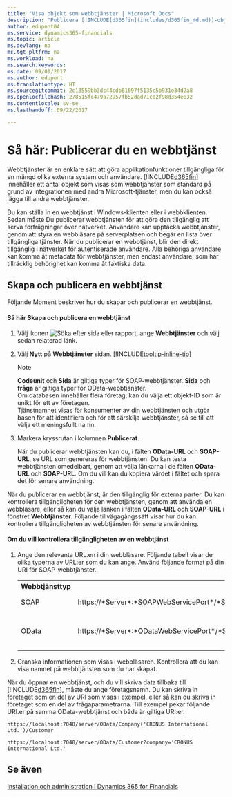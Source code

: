 ```yaml
---
title: "Visa objekt som webbtjänster | Microsoft Docs"
description: "Publicera [!INCLUDE[d365fin](includes/d365fin_md.md)]-objekt som webbtjänster, de är tillgängliga direkt i nätverket."
author: edupont04
ms.service: dynamics365-financials
ms.topic: article
ms.devlang: na
ms.tgt_pltfrm: na
ms.workload: na
ms.search.keywords: 
ms.date: 09/01/2017
ms.author: edupont
ms.translationtype: HT
ms.sourcegitcommit: 2c13559bb3dc44cdb61697f5135c5b931e34d2a8
ms.openlocfilehash: 278515fc479a72957fb52dad71ce2f98d354ee32
ms.contentlocale: sv-se
ms.lasthandoff: 09/22/2017

---
```

# <a name="how-to-publish-a-web-service"></a>Så här: Publicerar du en webbtjänst
Webbtjänster är en enklare sätt att göra applikationfunktioner tillgängliga för en mängd olika externa system och användare. [!INCLUDE[d365fin](includes/d365fin_md.md)] innehåller ett antal objekt som visas som webbtjänster som standard på grund av integrationen med andra Microsoft-tjänster, men du kan också lägga till andra webbtjänster.  

Du kan ställa in en webbtjänst i Windows-klienten eller i webbklienten. Sedan måste Du publicerar webbtjänsten för att göra den tillgänglig att serva förfrågningar över nätverket. Användare kan upptäcka webbtjänster, genom att styra en webbläsare på serverplatsen och begär en lista över tillgängliga tjänster. När du publicerar en webbtjänst, blir den direkt tillgänglig i nätverket för autentiserade användare. Alla behöriga användare kan komma åt metadata för webbtjänster, men endast användare, som har tillräcklig behörighet kan komma åt faktiska data.

## <a name="creating-and-publishing-a-web-service"></a>Skapa och publicera en webbtjänst  
 Följande Moment beskriver hur du skapar och publicerar en webbtjänst.  

#### <a name="to-create-and-publish-a-web-service"></a>Så här Skapa och publicera en webbtjänst  

1.  Välj ikonen ![Söka efter sida eller rapport](media/ui-search/search_small.png "ikonen Söka efter sida eller rapport"), ange **Webbtjänster** och välj sedan relaterad länk.  

2.  Välj **Nytt** på **Webbtjänster** sidan. [!INCLUDE[tooltip-inline-tip](includes/tooltip-inline-tip_md.md)]  

    > [!NOTE]  
    >  **Codeunit** och **Sida** är giltiga typer för SOAP-webbtjänster. **Sida** och **fråga** är giltiga typer för OData-webbtjänster.  
    Om databasen innehåller flera företag, kan du välja ett objekt-ID som är unikt för ett av företagen.  
    Tjänstnamnet visas för konsumenter av din webbtjänsten och utgör basen för att identifiera och för att särskilja webbtjänster, så se till att välja ett meningsfullt namn.

3.  Markera kryssrutan i kolumnen **Publicerat**.  

     När du publicerar webbtjänsten kan du, i fälten **OData-URL** och **SOAP-URL**, se URL som genereras för webbtjänsten. Du kan testa webbtjänsten omedelbart, genom att välja länkarna i de fälten **OData-URL** och **SOAP-URL**. Om du vill kan du kopiera värdet i fältet och spara det för senare användning.  

När du publicerar en webbtjänst, är den tillgänglig för externa parter. Du kan kontrollera tillgängligheten för den webbtjänsten, genom att använda en webbläsare, eller så kan du välja länken i fälten **OData-URL** och **SOAP-URL** i fönstret **Webbtjänster**. Följande tillvägagångssätt visar hur du kan kontrollera tillgängligheten av webbtjänsten för senare användning.  

#### <a name="to-verify-the-availability-of-a-web-service"></a>Om du vill kontrollera tillgängligheten av en webbtjänst  

1.  Ange den relevanta URL.en i din webbläsare. Följande tabell visar de olika typerna av URL:er som du kan ange. Använd följande format på din URI för SOAP-webbtjänster.  

    <table>
    <tr>
    <th>Webbtjänsttyp</th>
    <th>Syntax</th>
    <th>Exempel</th>
    </tr>
    <tr>
    <td>SOAP</td>
    <td>https://*Server*:*SOAPWebServicePort*/*ServerInstance*/WS/*CompanyName*/salesDocuments/</td>
    <td>https://mycompany.financials.dynamics.com:7047/MS/WS/MyCompany/Page/salesDocuments?tenant=mycompany.financials.dynamics.com</td>
    </tr>
    <tr>
    <td>OData</td>
    <td>https://*Server*:*ODataWebServicePort*/*ServerInstance*/OData/Company('*CompanyName*')</td>
    <td>https://MyCompany.financials.dynamics.com:7048/MS/OData/Company('MyCompany')/salesDocuments?tenant=MyCompany.financials.dynamics.com

         The company name is case-sensitive.</td>
    </tr>
    </table>

2.  Granska informationen som visas i webbläsaren. Kontrollera att du kan visa namnet på webbtjänsten som du har skapat.  

 När du öppnar en webbtjänst, och du vill skriva data tillbaka till [!INCLUDE[d365fin](includes/d365fin_md.md)], måste du ange företagsnamn. Du kan skriva in företaget som en del av URI som visas i exempel, eller så kan du skriva in företaget som en del av frågaparametrarna. Till exempel pekar följande URI.er på samma OData-webbtjänst och båda är giltiga URI:er.  

```  
https://localhost:7048/server/OData/Company('CRONUS International Ltd.')/Customer  
```  

```  
https://localhost:7048/server/OData/Customer?company='CRONUS International Ltd.'  
```  

## <a name="see-also"></a>Se även  
[Installation och administration i Dynamics 365 for Financials](admin-setup-and-administration.md)  

